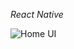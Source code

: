 *React Native*

![Home UI](https://github.com/user-attachments/assets/5bc11ea8-dcb9-43a4-973a-f5cd95450ed8)
